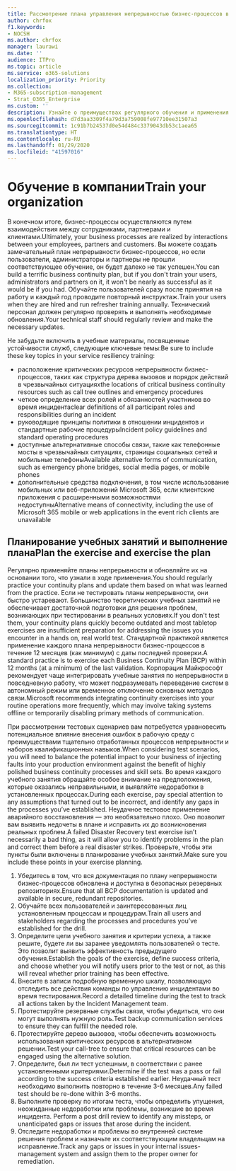 ```yaml
---
title: Рассмотрение плана управления непрерывностью бизнес-процессов в компании и обучение пользователей
author: chrfox
f1.keywords:
- NOCSH
ms.author: chrfox
manager: laurawi
ms.date: ''
audience: ITPro
ms.topic: article
ms.service: o365-solutions
localization_priority: Priority
ms.collection:
- M365-subscription-management
- Strat_O365_Enterprise
ms.custom: ''
description: Узнайте о преимуществах регулярного обучения и применения плана непрерывности бизнес-процессов.
ms.openlocfilehash: d7d3aa3309f4a79d3a759008fe97710ee31507a3
ms.sourcegitcommit: 1c91b7b24537d0e54d484c3379043db53c1aea65
ms.translationtype: HT
ms.contentlocale: ru-RU
ms.lasthandoff: 01/29/2020
ms.locfileid: "41597016"
---
```

# <a name="train-your-organization"></a><span data-ttu-id="c258c-103">Обучение в компании</span><span class="sxs-lookup"><span data-stu-id="c258c-103">Train your organization</span></span>

<span data-ttu-id="c258c-104">В конечном итоге, бизнес-процессы осуществляются путем взаимодействия между сотрудниками, партнерами и клиентами.</span><span class="sxs-lookup"><span data-stu-id="c258c-104">Ultimately, your business processes are realized by interactions between your employees, partners and customers.</span></span> <span data-ttu-id="c258c-105">Вы можете создать замечательный план непрерывности бизнес-процессов, но если пользователи, администраторы и партнеры не прошли соответствующее обучение, он будет далеко не так успешен.</span><span class="sxs-lookup"><span data-stu-id="c258c-105">You can build a terrific business continuity plan, but if you don't train your users, administrators and partners on it, it won't be nearly as successful as it would be if you had.</span></span> <span data-ttu-id="c258c-106">Обучайте пользователей сразу после принятия на работу и каждый год проводите повторный инструктаж.</span><span class="sxs-lookup"><span data-stu-id="c258c-106">Train your users when they are hired and run refresher training annually.</span></span>
<span data-ttu-id="c258c-107">Технический персонал должен регулярно проверять и выполнять необходимые обновления.</span><span class="sxs-lookup"><span data-stu-id="c258c-107">Your technical staff should regularly review and make the necessary updates.</span></span>

<span data-ttu-id="c258c-108">Не забудьте включить в учебные материалы, посвященные устойчивости служб, следующие ключевые темы:</span><span class="sxs-lookup"><span data-stu-id="c258c-108">Be sure to include these key topics in your service resiliency training:</span></span>

- <span data-ttu-id="c258c-109">расположение критических ресурсов непрерывности бизнес-процессов, таких как структура дерева вызовов и порядок действий в чрезвычайных ситуациях</span><span class="sxs-lookup"><span data-stu-id="c258c-109">the locations of critical business continuity resources such as call tree outlines and emergency procedures</span></span>
- <span data-ttu-id="c258c-110">четкое определение всех ролей и обязанностей участников во время инцидента</span><span class="sxs-lookup"><span data-stu-id="c258c-110">clear definitions of all participant roles and responsibilities during an incident</span></span>
- <span data-ttu-id="c258c-111">руководящие принципы политики в отношении инцидентов и стандартные рабочие процедуры</span><span class="sxs-lookup"><span data-stu-id="c258c-111">Incident policy guidelines and standard operating procedures</span></span>
- <span data-ttu-id="c258c-112">доступные альтернативные способы связи, такие как телефонные мосты в чрезвычайных ситуациях, страницы социальных сетей и мобильные телефоны</span><span class="sxs-lookup"><span data-stu-id="c258c-112">Available alternative forms of communication, such as emergency phone bridges, social media pages, or mobile phones</span></span>
- <span data-ttu-id="c258c-113">дополнительные средства подключения, в том числе использование мобильных или веб-приложений Microsoft 365, если клиентские приложения с расширенными возможностями недоступны</span><span class="sxs-lookup"><span data-stu-id="c258c-113">Alternative means of connectivity, including the use of Microsoft 365 mobile or web applications in the event rich clients are unavailable</span></span>

## <a name="plan-the-exercise-and-exercise-the-plan"></a><span data-ttu-id="c258c-114">Планирование учебных занятий и выполнение плана</span><span class="sxs-lookup"><span data-stu-id="c258c-114">Plan the exercise and exercise the plan</span></span>

<span data-ttu-id="c258c-115">Регулярно применяйте планы непрерывности и обновляйте их на основании того, что узнали в ходе применения.</span><span class="sxs-lookup"><span data-stu-id="c258c-115">You should regularly practice your continuity plans and update them based on what was learned from the practice.</span></span> <span data-ttu-id="c258c-116">Если не тестировать планы непрерывности, они быстро устаревают. Большинство теоретических учебных занятий не обеспечивает достаточной подготовки для решения проблем, возникающих при тестировании в реальных условиях.</span><span class="sxs-lookup"><span data-stu-id="c258c-116">If you don't test them, your continuity plans quickly become outdated and most tabletop exercises are insufficient preparation for addressing the issues you encounter in a hands on, real world test.</span></span> <span data-ttu-id="c258c-117">Стандартной практикой является применение каждого плана непрерывности бизнес-процессов в течение 12 месяцев (как минимум) с даты последней проверки.</span><span class="sxs-lookup"><span data-stu-id="c258c-117">A standard practice is to exercise each Business Continuity Plan (BCP) within 12 months (at a minimum) of the last validation.</span></span> <span data-ttu-id="c258c-118">Корпорация Майкрософт рекомендует чаще интегрировать учебные занятия по непрерывности в повседневную работу, что может подразумевать переведение систем в автономный режим или временное отключение основных методов связи.</span><span class="sxs-lookup"><span data-stu-id="c258c-118">Microsoft recommends integrating continuity exercises into your routine operations more frequently, which may involve taking systems offline or temporarily disabling primary methods of communication.</span></span>  

<span data-ttu-id="c258c-119">При рассмотрении тестовых сценариев вам потребуется уравновесить потенциальное влияние внесения ошибок в рабочую среду с преимуществами тщательно отработанных процессов непрерывности и наборов квалификационных навыков.</span><span class="sxs-lookup"><span data-stu-id="c258c-119">When considering test scenarios, you will need to balance the potential impact to your business of injecting faults into your production environment against the benefit of highly polished business continuity processes and skill sets.</span></span>
<span data-ttu-id="c258c-120">Во время каждого учебного занятия обращайте особое внимание на предположения, которые оказались неправильными, и выявляйте недоработки в установленных процессах.</span><span class="sxs-lookup"><span data-stu-id="c258c-120">During each exercise, pay special attention to any assumptions that turned out to be incorrect, and identify any gaps in the processes you’ve established.</span></span> <span data-ttu-id="c258c-121">Неудачное тестовое применение аварийного восстановления — это необязательно плохо. Оно позволит вам выявить недочеты в плане и исправить их до возникновения реальных проблем.</span><span class="sxs-lookup"><span data-stu-id="c258c-121">A failed Disaster Recovery test exercise isn’t necessarily a bad thing, as it will allow you to identify problems in the plan and correct them before a real disaster strikes.</span></span> <span data-ttu-id="c258c-122">Проверьте, чтобы эти пункты были включены в планирование учебных занятий.</span><span class="sxs-lookup"><span data-stu-id="c258c-122">Make sure you include these points in your exercise planning.</span></span>

1. <span data-ttu-id="c258c-123">Убедитесь в том, что вся документация по плану непрерывности бизнес-процессов обновлена и доступна в безопасных резервных репозиториях.</span><span class="sxs-lookup"><span data-stu-id="c258c-123">Ensure that all BCP documentation is updated and available in secure, redundant repositories.</span></span>
2. <span data-ttu-id="c258c-124">Обучайте всех пользователей и заинтересованных лиц установленным процессам и процедурам.</span><span class="sxs-lookup"><span data-stu-id="c258c-124">Train all users and stakeholders regarding the processes and procedures you’ve established for the drill.</span></span>
3. <span data-ttu-id="c258c-125">Определите цели учебного занятия и критерии успеха, а также решите, будете ли вы заранее уведомлять пользователей о тесте. Это позволит выявить эффективность предыдущего обучения.</span><span class="sxs-lookup"><span data-stu-id="c258c-125">Establish the goals of the exercise, define success criteria, and choose whether you will notify users prior to the test or not, as this will reveal whether prior training has been effective.</span></span>
4. <span data-ttu-id="c258c-126">Внесите в записи подробную временную шкалу, позволяющую отследить все действия команды по управлению инцидентами во время тестирования.</span><span class="sxs-lookup"><span data-stu-id="c258c-126">Record a detailed timeline during the test to track all actions taken by the Incident Management team.</span></span>
5. <span data-ttu-id="c258c-127">Протестируйте резервные службы связи, чтобы убедиться, что они могут выполнять нужную роль.</span><span class="sxs-lookup"><span data-stu-id="c258c-127">Test backup communication services to ensure they can fulfill the needed role.</span></span>
6. <span data-ttu-id="c258c-128">Протестируйте дерево вызовов, чтобы обеспечить возможность использования критических ресурсов в альтернативном решении.</span><span class="sxs-lookup"><span data-stu-id="c258c-128">Test your call-tree to ensure that critical resources can be engaged using the alternative solution.</span></span>
7. <span data-ttu-id="c258c-129">Определите, был ли тест успешным, в соответствии с ранее установленными критериями.</span><span class="sxs-lookup"><span data-stu-id="c258c-129">Determine if the test was a pass or fail according to the success criteria established earlier.</span></span> <span data-ttu-id="c258c-130">Неудачный тест необходимо выполнить повторно в течение 3-6 месяцев.</span><span class="sxs-lookup"><span data-stu-id="c258c-130">Any failed test should be re-done within 3-6 months.</span></span>
8. <span data-ttu-id="c258c-131">Выполните проверку по итогам теста, чтобы определить упущения, неожиданные недоработки или проблемы, возникшие во время инцидента.  </span><span class="sxs-lookup"><span data-stu-id="c258c-131">Perform a post drill review to identify any missteps, or unanticipated gaps or issues that arose during the incident.</span></span>
9. <span data-ttu-id="c258c-132">Отследите недоработки и проблемы во внутренней системе решения проблем и назначьте их соответствующим владельцам на исправление.</span><span class="sxs-lookup"><span data-stu-id="c258c-132">Track any gaps or issues in your internal issues-management system and assign them to the proper owner for remediation.</span></span>
